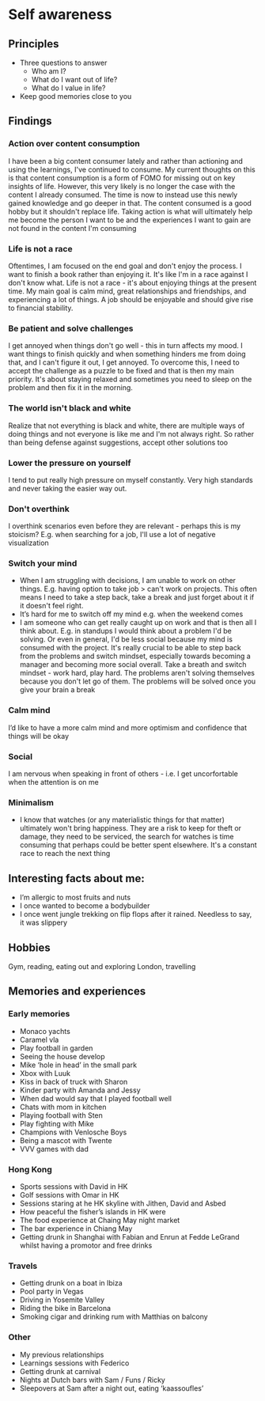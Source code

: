 # Self awareness
## Principles
- Three questions to answer
    - Who am I?
    - What do I want out of life?
    - What do I value in life? 
- Keep good memories close to you 

## Findings 
### Action over content consumption
I have been a big content consumer lately and rather than actioning and using the learnings, I've continued to consume. My current thoughts on this is that content consumption is a form of FOMO for missing out on key insights of life. However, this very likely is no longer the case with the content I already consumed. The time is now to instead use this newly gained knowledge and go deeper in that. The content consumed is a good hobby but it shouldn't replace life. Taking action is what will ultimately help me become the person I want to be and the experiences I want to gain are not found in the content I'm consuming  

### Life is not a race
Oftentimes, I am focused on the end goal and don't enjoy the process. I want to finish a book rather than enjoying it. It's like I'm in a race against I don't know what. Life is not a race - it's about enjoying things at the present time. My main goal is calm mind, great relationships and friendships, and experiencing a lot of things. A job should be enjoyable and should give rise to financial stability. 

### Be patient and solve challenges
I get annoyed when things don't go well - this in turn affects my mood. I want things to finish quickly and when something hinders me from doing that, and I can't figure it out, I get annoyed. To overcome this, I need to accept the challenge as a puzzle to be fixed and that is then my main priority. It's about staying relaxed and sometimes you need to sleep on the problem and then fix it in the morning. 

### The world isn't black and white
Realize that not everything is black and white, there are multiple ways of doing things and not everyone is like me and I'm not always right. So rather than being defense against suggestions, accept other solutions too 

### Lower the pressure on yourself
I tend to put really high pressure on myself constantly. Very high standards and never taking the easier way out.  

### Don't overthink
I overthink scenarios even before they are relevant - perhaps this is my stoicism? E.g. when searching for a job, I'll use a lot of negative visualization

### Switch your mind
- When I am struggling with decisions, I am unable to work on other things. E.g. having option to take job > can't work on projects. This often means I need to take a step back, take a break and just forget about it if it doesn't feel right.  
- It’s hard for me to switch off my mind e.g. when the weekend comes
- I am someone who can get really caught up on work and that is then all I think about. E.g. in standups I would think about a problem I'd be solving. Or even in general, I'd be less social because my mind is consumed with the project. It's really crucial to be able to step back from the problems and switch mindset, especially towards becoming a manager and becoming more social overall. Take a breath and switch mindset - work hard, play hard. The problems aren't solving themselves because you don't let go of them. The problems will be solved once you give your brain a break 

### Calm mind 
I’d like to have a more calm mind and more optimism and confidence that things will be okay 

### Social
I am nervous when speaking in front of others - i.e. I get uncorfortable when the attention is on me 

### Minimalism
- I know that watches (or any materialistic things for that matter) ultimately won't bring happiness. They are a risk to keep for theft or damage, they need to be serviced, the search for watches is time consuming that perhaps could be better spent elsewhere. It's a constant race to reach the next thing  

## Interesting facts about me:
- I’m allergic to most fruits and nuts
- I once wanted to become a bodybuilder
- I once went jungle trekking on flip flops after it rained. Needless to say, it was slippery

## Hobbies
Gym, reading, eating out and exploring London, travelling

## Memories and experiences
### Early memories 
- Monaco yachts
- Caramel vla
- Play football in garden
- Seeing the house develop 
- Mike ‘hole in head’ in the small park
- Xbox with Luuk 
- Kiss in back of truck with Sharon
- Kinder party with Amanda and Jessy 
- When dad would say that I played football well 
- Chats with mom in kitchen
- Playing football with Sten 
- Play fighting with Mike 
- Champions with Venlosche Boys
- Being a mascot with Twente
- VVV games with dad

### Hong Kong 
- Sports sessions with David in HK
- Golf sessions with Omar in HK
- Sessions staring at he HK skyline with Jithen, David and Asbed
- How peaceful the fisher’s islands in HK were
- The food experience at Chaing May night market 
- The bar experience in Chiang May
- Getting drunk in Shanghai with Fabian and Enrun at Fedde LeGrand whilst having a promotor and free drinks

### Travels
- Getting drunk on a boat in Ibiza
- Pool party in Vegas
- Driving in Yosemite Valley
- Riding the bike in Barcelona 
- Smoking cigar and drinking rum with Matthias on balcony

### Other 
- My previous relationships
- Learnings sessions with Federico
- Getting drunk at carnival 
- Nights at Dutch bars with Sam / Funs / Ricky 
- Sleepovers at Sam after a night out, eating ‘kaassoufles’